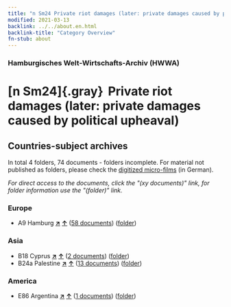 ```yaml
---
title: "n Sm24 Private riot damages (later: private damages caused by political upheaval)"
modified: 2021-03-13
backlink: ../../about.en.html
backlink-title: "Category Overview"
fn-stub: about
---
```


### Hamburgisches Welt-Wirtschafts-Archiv (HWWA)

# [n Sm24]{.gray}&#8201; Private riot damages (later: private damages caused by political upheaval)&#160; 







## Countries-subject archives





In total 4 folders, 74 documents - folders incomplete.
For material not published as folders, please check the [digitized micro-films](/film/h1_sh.de.html) (in German).

_For direct access to the documents, click the "(xy documents)" link, for folder information use the "(folder)" link._



### Europe

- A9 Hamburg [**&nearr;**](../../../geo/i/140905/about.en.html "Hamburg (all folders)") [**&uarr;**](../../../geo/about.en.html#A9 "Country category system") (<a href="https://pm20.zbw.eu/iiifview/folder/sh/140905,145812" title="about: Hamburg : Private riot damages (later: private damages caused by political upheaval)" target="_blank">58 documents</a>) ([folder](../../../../folder/sh/1409xx/140905/1458xx/145812/about.en.html))

### Asia

- B18 Cyprus [**&nearr;**](../../../geo/i/141079/about.en.html "Cyprus (all folders)") [**&uarr;**](../../../geo/about.en.html#B18 "Country category system") (<a href="https://pm20.zbw.eu/iiifview/folder/sh/141079,145812" title="about: Cyprus : Private riot damages (later: private damages caused by political upheaval)" target="_blank">2 documents</a>) ([folder](../../../../folder/sh/1410xx/141079/1458xx/145812/about.en.html))
- B24a Palestine [**&nearr;**](../../../geo/i/141115/about.en.html "Palestine (all folders)") [**&uarr;**](../../../geo/about.en.html#B24a "Country category system") (<a href="https://pm20.zbw.eu/iiifview/folder/sh/141115,145812" title="about: Palestine : Private riot damages (later: private damages caused by political upheaval)" target="_blank">13 documents</a>) ([folder](../../../../folder/sh/1411xx/141115/1458xx/145812/about.en.html))

### America

- E86 Argentina [**&nearr;**](../../../geo/i/141692/about.en.html "Argentina (all folders)") [**&uarr;**](../../../geo/about.en.html#E86 "Country category system") (<a href="https://pm20.zbw.eu/iiifview/folder/sh/141692,145812" title="about: Argentina : Private riot damages (later: private damages caused by political upheaval)" target="_blank">1 documents</a>) ([folder](../../../../folder/sh/1416xx/141692/1458xx/145812/about.en.html))








